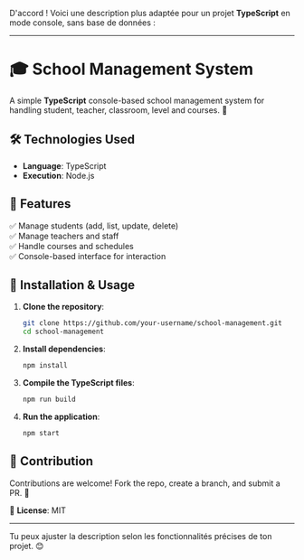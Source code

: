 D'accord ! Voici une description plus adaptée pour un projet **TypeScript** en mode console, sans base de données :  

---

# 🎓 School Management System  

A simple **TypeScript** console-based school management system for handling student, teacher, classroom, level and courses. 🚀  

## 🛠️ Technologies Used  
- **Language**: TypeScript  
- **Execution**: Node.js  

## 📌 Features  
✅ Manage students (add, list, update, delete)  
✅ Manage teachers and staff  
✅ Handle courses and schedules  
✅ Console-based interface for interaction  

## 🚀 Installation & Usage  
1. **Clone the repository**:  
   ```bash
   git clone https://github.com/your-username/school-management.git
   cd school-management
   ```
2. **Install dependencies**:  
   ```bash
   npm install
   ```
3. **Compile the TypeScript files**:  
   ```bash
   npm run build
   ```
4. **Run the application**:  
   ```bash
   npm start
   ```

## 🎯 Contribution  
Contributions are welcome! Fork the repo, create a branch, and submit a PR. 🙌  

📌 **License**: MIT  

---

Tu peux ajuster la description selon les fonctionnalités précises de ton projet. 😊